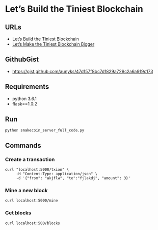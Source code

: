 # Let’s Build the Tiniest Blockchain

## URLs
- [Let’s Build the Tiniest Blockchain](https://medium.com/crypto-currently/lets-build-the-tiniest-blockchain-e70965a248b)
- [Let’s Make the Tiniest Blockchain Bigger](https://medium.com/crypto-currently/lets-make-the-tiniest-blockchain-bigger-ac360a328f4d)

## GithubGist
- https://gist.github.com/aunyks/47d157f8bc7d1829a729c2a6a919c173

## Requirements
- python 3.6.1
- flask==1.0.2

## Run
```
python snakecoin_server_full_code.py
```

## Commands
### Create a transaction
```
curl "localhost:5000/txion" \
     -H "Content-Type: application/json" \
     -d '{"from": "akjflw", "to":"fjlakdj", "amount": 3}'
```

### Mine a new block
```
curl localhost:5000/mine
```

### Get blocks
```
curl localhost:500/blocks
``` 

